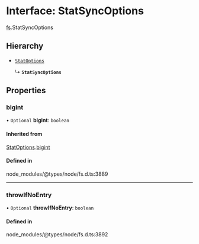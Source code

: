 # Interface: StatSyncOptions

[fs](../modules/fs.md).StatSyncOptions

## Hierarchy

- [`StatOptions`](fs.StatOptions.md)

  ↳ **`StatSyncOptions`**

## Properties

### bigint

• `Optional` **bigint**: `boolean`

#### Inherited from

[StatOptions](fs.StatOptions.md).[bigint](fs.StatOptions.md#bigint)

#### Defined in

node_modules/@types/node/fs.d.ts:3889

___

### throwIfNoEntry

• `Optional` **throwIfNoEntry**: `boolean`

#### Defined in

node_modules/@types/node/fs.d.ts:3892
